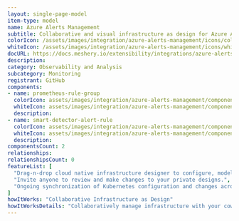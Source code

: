 ```yaml
---
layout: single-page-model
item-type: model
name: Azure Alerts Management
subtitle: Collaborative and visual infrastructure as design for Azure Alerts Management
colorIcon: /assets/images/integration/azure-alerts-management/icons/color/azure-alerts-management-color.svg
whiteIcon: /assets/images/integration/azure-alerts-management/icons/white/azure-alerts-management-white.svg
docURL: https://docs.meshery.io/extensibility/integrations/azure-alerts-management
description: 
category: Observability and Analysis
subcategory: Monitoring
registrant: GitHub
components: 
- name: prometheus-rule-group
  colorIcon: assets/images/integration/azure-alerts-management/components/prometheus-rule-group/icons/color/prometheus-rule-group-color.svg
  whiteIcon: assets/images/integration/azure-alerts-management/components/prometheus-rule-group/icons/white/prometheus-rule-group-white.svg
  description: 
- name: smart-detector-alert-rule
  colorIcon: assets/images/integration/azure-alerts-management/components/smart-detector-alert-rule/icons/color/smart-detector-alert-rule-color.svg
  whiteIcon: assets/images/integration/azure-alerts-management/components/smart-detector-alert-rule/icons/white/smart-detector-alert-rule-white.svg
  description: 
componentsCount: 2
relationships: 
relationshipsCount: 0
featureList: [
  "Drag-n-drop cloud native infrastructure designer to configure, model, and deploy your workloads.",
  "Invite anyone to review and make changes to your private designs.",
  "Ongoing synchronization of Kubernetes configuration and changes across any number of clusters."
]
howItWorks: "Collaborative Infrastructure as Design"
howItWorksDetails: "Collaboratively manage infrastructure with your coworkers synchronously sharing the same designs."
---
```

